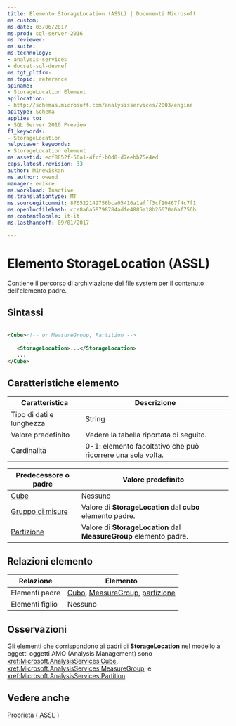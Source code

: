 ```yaml
---
title: Elemento StorageLocation (ASSL) | Documenti Microsoft
ms.custom: 
ms.date: 03/06/2017
ms.prod: sql-server-2016
ms.reviewer: 
ms.suite: 
ms.technology:
- analysis-services
- docset-sql-devref
ms.tgt_pltfrm: 
ms.topic: reference
apiname:
- StorageLocation Element
apilocation:
- http://schemas.microsoft.com/analysisservices/2003/engine
apitype: Schema
applies_to:
- SQL Server 2016 Preview
f1_keywords:
- StorageLocation
helpviewer_keywords:
- StorageLocation element
ms.assetid: ecf8852f-56a1-4fcf-b0d8-d7eebb75e4ed
caps.latest.revision: 33
author: Minewiskan
ms.author: owend
manager: erikre
ms.workload: Inactive
ms.translationtype: MT
ms.sourcegitcommit: 876522142756bca05416a1afff3cf10467f4c7f1
ms.openlocfilehash: cce8a6a58798784adfe4885a18b26670a6af756b
ms.contentlocale: it-it
ms.lasthandoff: 09/01/2017

---
```

# <a name="storagelocation-element-assl"></a>Elemento StorageLocation (ASSL)
  Contiene il percorso di archiviazione del file system per il contenuto dell'elemento padre.  
  
## <a name="syntax"></a>Sintassi  
  
```xml  
  
<Cube><!-- or MeasureGroup, Partition -->  
      ...  
   <StorageLocation>...</StorageLocation>  
   ...  
</Cube>  
```  
  
## <a name="element-characteristics"></a>Caratteristiche elemento  
  
|Caratteristica|Descrizione|  
|--------------------|-----------------|  
|Tipo di dati e lunghezza|String|  
|Valore predefinito|Vedere la tabella riportata di seguito.|  
|Cardinalità|0-1: elemento facoltativo che può ricorrere una sola volta.|  
  
|Predecessore o padre|Valore predefinito|  
|------------------------|-------------------|  
|[Cube](../../../analysis-services/scripting/objects/cube-element-assl.md)|Nessuno|  
|[Gruppo di misure](../../../analysis-services/scripting/objects/measuregroup-element-assl.md)|Valore di **StorageLocation** dal **cubo** elemento padre.|  
|[Partizione](../../../analysis-services/scripting/objects/partition-element-assl.md)|Valore di **StorageLocation** dal **MeasureGroup** elemento padre.|  
  
## <a name="element-relationships"></a>Relazioni elemento  
  
|Relazione|Elemento|  
|------------------|-------------|  
|Elementi padre|[Cubo](../../../analysis-services/scripting/objects/cube-element-assl.md), [MeasureGroup](../../../analysis-services/scripting/objects/measuregroup-element-assl.md), [partizione](../../../analysis-services/scripting/objects/partition-element-assl.md)|  
|Elementi figlio|Nessuno|  
  
## <a name="remarks"></a>Osservazioni  
 Gli elementi che corrispondono ai padri di **StorageLocation** nel modello a oggetti oggetti AMO (Analysis Management) sono <xref:Microsoft.AnalysisServices.Cube>, <xref:Microsoft.AnalysisServices.MeasureGroup>, e <xref:Microsoft.AnalysisServices.Partition>.  
  
## <a name="see-also"></a>Vedere anche  
 [Proprietà &#40; ASSL &#41;](../../../analysis-services/scripting/properties/properties-assl.md)  
  
  

